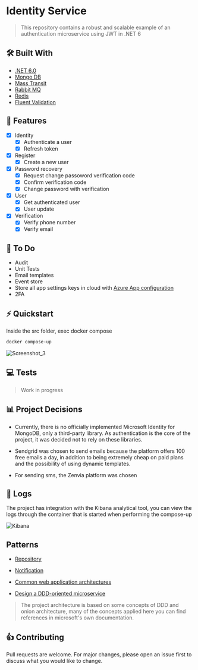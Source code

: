 # Identity Service

> This repository contains a robust and scalable example of an authentication microservice using JWT in .NET 6

## :hammer_and_wrench: Built With
- [.NET 6.0](https://dotnet.microsoft.com/download/dotnet/6.0)
- [Mongo DB](https://www.mongodb.com/)
- [Mass Transit](https://masstransit-project.com/)
- [Rabbit MQ](https://www.rabbitmq.com/)
- [Redis](https://redis.io/)
- [Fluent Validation](https://fluentvalidation.net/)

## 🎯 Features

- [x] Identity
    - [x] Authenticate a user
    - [x] Refresh token
- [x] Register
    - [x] Create a new user
- [x] Password recovery
    - [x] Request change passoword verification code
    - [x] Confirm verification code
    - [x] Change password with verification
- [x] User
    - [x] Get authenticated user
    - [x] User update
- [X] Verification
    - [X] Verify phone number
    - [X] Verify email

## :memo: To Do

- Audit
- Unit Tests
- Email templates
- Event store
- Store all app settings keys in cloud with [Azure App configuration]('https://azure.microsoft.com/en-us/services/app-configuration/')
- 2FA

## ⚡️ Quickstart

Inside the src folder, exec docker compose

```bash
docker compose-up
```

![Screenshot_3](https://user-images.githubusercontent.com/44218496/161750918-29d3c5d0-d017-47f7-8f06-bb1b0fa0be12.png)


## :computer: Tests

> Work in progress

## :bar_chart: Project Decisions

- Currently, there is no officially implemented Microsoft Identity for MongoDB, only a third-party library. As authentication is the core of the project, it was decided not to rely on these libraries.

- Sendgrid was chosen to send emails because the platform offers 100 free emails a day, in addition to being extremely cheap on paid plans and the possibility of using dynamic templates.

- For sending sms, the Zenvia platform was chosen

## :bookmark: Logs

The project has integration with the Kibana analytical tool, you can view the logs through the container that is started when performing the compose-up

![Kibana](https://user-images.githubusercontent.com/44218496/161693359-3b8c14ab-3359-47c9-83c6-93a65480c815.png)

## Patterns
- [Repository](https://docs.microsoft.com/en-us/aspnet/mvc/overview/older-versions/getting-started-with-ef-5-using-mvc-4/implementing-the-repository-and-unit-of-work-patterns-in-an-asp-net-mvc-application)

- [Notification](https://martinfowler.com/eaaDev/Notification.html)

- [Common web application architectures](https://docs.microsoft.com/en-us/dotnet/architecture/modern-web-apps-azure/common-web-application-architectures)

- [Design a DDD-oriented microservice](https://docs.microsoft.com/en-us/dotnet/architecture/microservices/microservice-ddd-cqrs-patterns/ddd-oriented-microservice)

> The project architecture is based on some concepts of DDD and onion architecture, many of the concepts applied here you can find references in microsoft's own documentation.

## 👍 Contributing
Pull requests are welcome. For major changes, please open an issue first to discuss what you would like to change.
